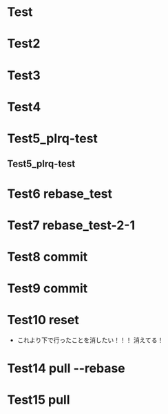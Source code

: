 # Test

# Test2

# Test3

# Test4

# Test5_plrq-test

## Test5_plrq-test

# Test6 rebase_test

# Test7 rebase_test-2-1

# Test8 commit

# Test9 commit

# Test10 reset

- これより下で行ったことを消したい！！！
  消えてる！

# Test14 pull --rebase

# Test15 pull
